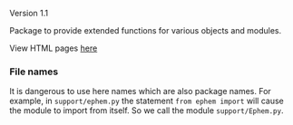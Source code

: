 Version 1.1 

Package to provide extended functions for various objects and modules.

View HTML pages [here](https://github.jpl.nasa.gov/pages/RadioAstronomy/support)

### File names

It is dangerous to use here names which are also package names.  For example,
in `support/ephem.py` the statement `from ephem import` will cause the module
to import from itself.  So we call the module `support/Ephem.py`.


